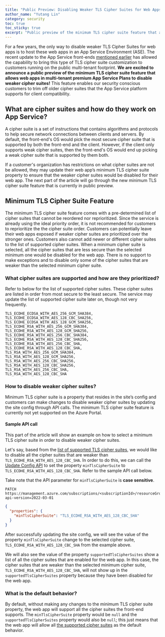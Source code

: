 ```yaml
---
title: "Public Preview: Disabling Weaker TLS Cipher Suites for Web Apps on Mutli-tenant Premium App Service Plans"
author_name: "Yutang Lin"
category: security
toc: true
toc_sticky: true
excerpt: "Public preview of the minimum TLS cipher suite feature that allows customers to disable weaker TLS cipher suites for their App Service web apps"
---
```


For a few years, the only way to disable weaker TLS Cipher Suites for web apps is to host these web apps in an App Service Environment (ASE). The recent update to the App Service front-ends [mentioned earlier](https://aka.ms/appservicekestrelyarp) has allowed the capability to bring this type of TLS cipher suite customization to customers running on the public multi-tenant footprint. **We are excited to announce a public preview of the minimum TLS cipher suite feature that allows web apps in multi-tenant premium App Service Plans to disable weaker cipher suites!** This feature enables our security conscious customers to trim off older cipher suites that the App Service platform supports for client compatibility. 

## What are cipher suites and how do they work on App Service? 

A cipher suite is a set of instructions that contains algorithms and protocols to help secure network connections between clients and servers. By default, the front-end's OS would pick the most secure cipher suite that is supported by both the front-end and the client. However, if the client only supports weak cipher suites, then the front-end's OS would end up picking a weak cipher suite that is supported by them both.  

If a customer's organization has restrictions on what cipher suites are not be allowed, they may update their web app’s minimum TLS cipher suite property to ensure that the weaker cipher suites would be disabled for their web app. The next part of the article will go through the new minimum TLS cipher suite feature that is currently in public preview. 

## Minimum TLS Cipher Suite Feature 

The minimum TLS cipher suite feature comes with a pre-determined list of cipher suites that cannot be reordered nor reprioritized. Since the service is already using the ideal priority order, it is not recommended for customers to reprioritize the the cipher suite order. Customers can potentially leave their web apps exposed if weaker cipher suites are prioritized over the stronger ones. Customers also cannot add newer or different cipher suites to the list of supported cipher suites. When a minimum cipher suite is selected, all the cipher suites that are less secure than the selected minimum one would be disabled for the web app. There is no support to make exceptions and to disable only some of the cipher suites that are weaker than the selected minimum cipher suite. 

### What cipher suites are supported and how are they prioritized? <a name="supported-cipher-suites"></a>

Refer to below for the list of supported cipher suites. These cipher suites are listed in order from most secure to the least secure. The service may update the list of supported cipher suite later on, though not very frequently. 

```
TLS_ECDHE_ECDSA_WITH_AES_256_GCM_SHA384, 
TLS_ECDHE_ECDSA_WITH_AES_128_CBC_SHA256, 
TLS_ECDHE_ECDSA_WITH_AES_128_GCM_SHA256, 
TLS_ECDHE_RSA_WITH_AES_256_GCM_SHA384, 
TLS_ECDHE_RSA_WITH_AES_128_GCM_SHA256, 
TLS_ECDHE_RSA_WITH_AES_256_CBC_SHA384, 
TLS_ECDHE_RSA_WITH_AES_128_CBC_SHA256, 
TLS_ECDHE_RSA_WITH_AES_256_CBC_SHA, 
TLS_ECDHE_RSA_WITH_AES_128_CBC_SHA, 
TLS_RSA_WITH_AES_256_GCM_SHA384, 
TLS_RSA_WITH_AES_128_GCM_SHA256, 
TLS_RSA_WITH_AES_256_CBC_SHA256, 
TLS_RSA_WITH_AES_128_CBC_SHA256, 
TLS_RSA_WITH_AES_256_CBC_SHA, 
TLS_RSA_WITH_AES_128_CBC_SHA 
```
 
### How to disable weaker cipher suites? 

Minimum TLS cipher suite is a property that resides in the site’s config and customers can make changes to disable weaker cipher suites by updating the site config through API calls. The minimum TLS cipher suite feature is currently not yet supported on the Azure Portal. 

#### Sample API call 

This part of the article will show an example on how to select a minimum TLS cipher suite in order to disable weaker cipher suites. 

Let's say, based from the [list of supported TLS cipher suites](#supported-cipher-suites), we would like to disable all the cipher suites that are weaker than `TLS_ECDHE_RSA_WITH_AES_128_CBC_SHA`. In order to do this, we can call the [Update Config API](https://learn.microsoft.com/rest/api/appservice/web-apps/update-configuration) to set the property `minTlsCipherSuite` to `TLS_ECDHE_RSA_WITH_AES_128_CBC_SHA`. Refer to the sample API call below.

Take note that the API parameter for `minTlsCipherSuite` is **case sensitive**. 

```
PATCH https://management.azure.com/subscriptions/<subscriptionId>/resourceGroups/<resourceGroup>/providers/Microsoft.Web/sites/<siteName>/config/web?api-version=2022-03-01 
```

``` json
{ 
  "properties": { 
    "minTlsCipherSuite": "TLS_ECDHE_RSA_WITH_AES_128_CBC_SHA" 
  } 
} 
```

After successfully updating the site config, we will see the value of the property `minTlsCipherSuite` change to the selected cipher suite, `TLS_ECDHE_RSA_WITH_AES_128_CBC_SHA` from the example above. 

We will also see the value of the property `supportedTlsCipherSuites` show a list of all the cipher suites that are enabled for the web app. In this case, the cipher suites that are weaker than the selected minimum cipher suite, `TLS_ECDHE_RSA_WITH_AES_128_CBC_SHA`,  will not show up in the `supportedTlsCipherSuites` property because they have been disabled for the web app.

### What is the default behavior? 

By default, without making any changes to the minimum TLS cipher suite property, the web app will support all the cipher suites the front-end supports. The `minTlsCipherSuite` property would be `null` and the `supportedTlsCipherSuites` property would also be `null`; this just means that the web app will allow all [the supported cipher suites](#supported-cipher-suites) as the default behavior. 

 
